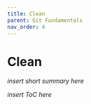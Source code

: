 ```yaml
---
title: Clean
parent: Git Fundamentals
nav_order: 4
---
```


# Clean

*insert short summary here*

*insert ToC here*